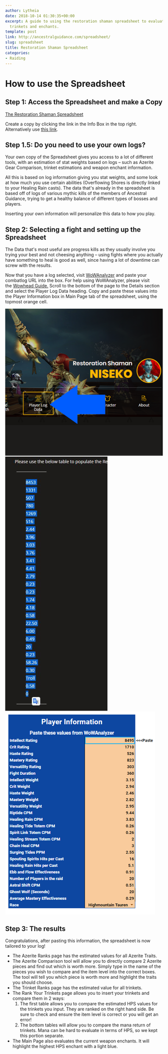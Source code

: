 ```yaml
---
author: Lytheia
date: 2018-10-14 01:30:35+00:00
excerpt: A guide to using the restoration shaman spreadsheet to evaluate azerite traits,
  trinkets and enchants.
template: post
link: http://ancestralguidance.com/spreadsheet/
slug: spreadsheet
title: Restoration Shaman Spreadsheet
categories:
- Raiding
---
```



# How to use the Spreadsheet

## Step 1: Access the Spreadsheet and make a Copy


[The Restoration Shaman Spreadsheet](https://docs.google.com/spreadsheets/d/1oVV07e0bHaoKF6mRIR_ixVaDG5n_K59w7x-Y-49PbwQ/edit?usp=sharing)


Create a copy by clicking the link in the Info Box in the top right. Alternatively use [this link](https://docs.google.com/spreadsheets/d/1oVV07e0bHaoKF6mRIR_ixVaDG5n_K59w7x-Y-49PbwQ/copy).


## Step 1.5: Do you need to use your own logs?

Your own copy of the Spreadsheet gives you access to a lot of different tools, with an estimation of stat weights based on logs – such as Azerite Gear Comparison, trinket estimations and weapon enchant information.

All this is based on log information giving you stat weights, and some look at how much you use certain abilities (Overflowing Shores is directly linked to your Healing Rain casts). The data that's already in the spreadsheet is based off of logs of various mythic kills of the members of Ancestral Guidance, trying to get a healthy balance of different types of bosses and players.

Inserting your own information will personalize this data to how you play.


## Step 2: Selecting a fight and setting up the Spreadsheet

The Data that's most useful are progress kills as they usually involve you trying your best and not cheesing anything – using fights where you actually have something to heal is good as well, since having a lot of downtime can screw with the results.

Now that you have a log selected, visit [WoWAnalyzer](https://wowanalyzer.com/) and paste your combatlog URL into the box. For help using WoWAnalyzer, please visit the [Wowhead Guide.](https://www.wowhead.com/how-to-use-wowanalyzer) Scroll to the bottom of the page to the Details section and select the Player Log Data heading. Copy and paste these values into the Player Information box in Main Page tab of the spreadsheet, using the topmost orange cell.

![Select Player Log Data Tab](../images/selectPlayerLogData.png)
![Select and Copy the values](../images/selectData.jpg)
![Paste it in the topmost orange cell](../images/pasteInBlueBox.png)


## Step 3: The results

Congratulations, after pasting this information, the spreadsheet is now tailored to your log!

  * The Azerite Ranks page has the estimated values for all Azerite Traits.
  * The Azerite Comparison tool will allow you to directly compare 2 Azerite pieces and find out which is worth more. Simply type in the name of the pieces you wish to compare and the item level into the correct boxes. The tool will tell you which piece is worth more and highlight the traits you should choose.
  * The Trinket Ranks page has the estimated value for all trinkets.
  * The Rank Your Trinkets page allows you to insert your trinkets and compare them in 2 ways:
    1. The first table allows you to compare the estimated HPS values for the trinkets you input. They are ranked on the right hand side. Be sure to check and ensure the item level is correct or you will get an error!
    2. The bottom tables will allow you to compare the mana return of trinkets. Mana can be hard to evaluate in terms of HPS, so we kept this portion separate.
  * The Main Page also evaluates the current weapon enchants. It will highlight the highest HPS enchant with a light blue.
